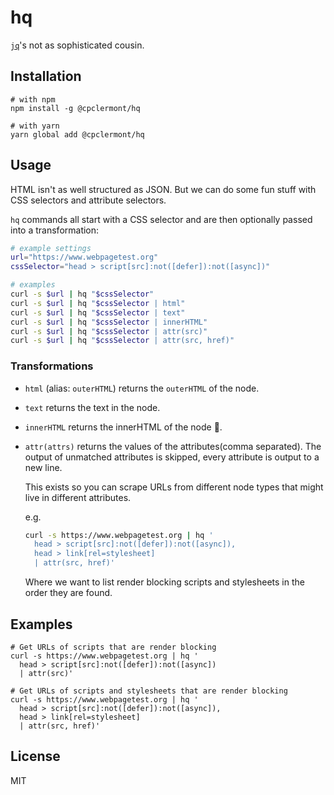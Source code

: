 # hq

[`jq`](https://stedolan.github.io/jq/manual/)'s not as sophisticated cousin.

## Installation

```
# with npm
npm install -g @cpclermont/hq

# with yarn
yarn global add @cpclermont/hq
```

## Usage

HTML isn't as well structured as JSON. But we can do some fun stuff with CSS selectors and attribute selectors.

`hq` commands all start with a CSS selector and are then optionally passed into a transformation:

```bash
# example settings
url="https://www.webpagetest.org"
cssSelector="head > script[src]:not([defer]):not([async])"

# examples
curl -s $url | hq "$cssSelector"
curl -s $url | hq "$cssSelector | html"
curl -s $url | hq "$cssSelector | text"
curl -s $url | hq "$cssSelector | innerHTML"
curl -s $url | hq "$cssSelector | attr(src)"
curl -s $url | hq "$cssSelector | attr(src, href)"
```

### Transformations

* `html` (alias: `outerHTML`) returns the `outerHTML` of the node.
* `text` returns the text in the node.
* `innerHTML` returns the innerHTML of the node :grimacing:.
* `attr(attrs)` returns the values of the attributes(comma separated).
  The output of unmatched attributes is skipped, every attribute is output to a new line.

  This exists so you can scrape URLs from different node types that
  might live in different attributes.

  e.g.

  ```bash
  curl -s https://www.webpagetest.org | hq '
    head > script[src]:not([defer]):not([async]),
    head > link[rel=stylesheet]
    | attr(src, href)'
  ```

  Where we want to list render blocking scripts and stylesheets in the
  order they are found.

## Examples

```
# Get URLs of scripts that are render blocking
curl -s https://www.webpagetest.org | hq '
  head > script[src]:not([defer]):not([async])
  | attr(src)'

# Get URLs of scripts and stylesheets that are render blocking
curl -s https://www.webpagetest.org | hq '
  head > script[src]:not([defer]):not([async]),
  head > link[rel=stylesheet]
  | attr(src, href)'
```

## License

MIT
